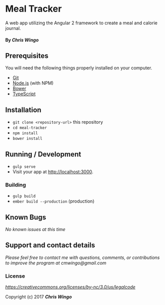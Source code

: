 # Meal Tracker

A web app utilizing the Angular 2 framework to create a meal and calorie journal.

#### By _**Chris Wingo**_

## Prerequisites

You will need the following things properly installed on your computer.

* [Git](https://git-scm.com/)
* [Node.js](https://nodejs.org/) (with NPM)
* [Bower](https://bower.io/)
* [TypeScript](https://www.typescriptlang.org/)

## Installation

* `git clone <repository-url>` this repository
* `cd meal-tracker`
* `npm install`
* `bower install`

## Running / Development

* `gulp serve`
* Visit your app at [http://localhost:3000](http://localhost:3000).


### Building

* `gulp build`
* `ember build --production` (production)

## Known Bugs

_No known issues at this time_

## Support and contact details

_Please feel free to contact me with questions, comments, or contributions to improve the program at cmwingo@gmail.com_

### License

*https://creativecommons.org/licenses/by-nc/3.0/us/legalcode*

Copyright (c) 2017 **_Chris Wingo_**
